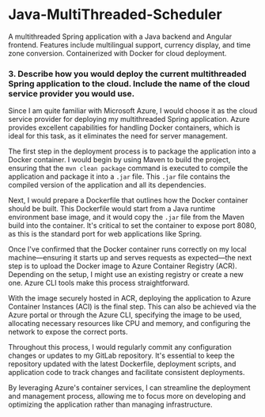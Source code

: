# Java-MultiThreaded-Scheduler
A multithreaded Spring application with a Java backend and Angular frontend. Features include multilingual support, currency display, and time zone conversion. Containerized with Docker for cloud deployment.

<body>
    <h3>3. Describe how you would deploy the current multithreaded Spring application to the cloud. Include the name of the cloud service provider you would use.</h3>
    <p>Since I am quite familiar with Microsoft Azure, I would choose it as the cloud service provider for deploying my multithreaded Spring application. Azure provides excellent capabilities for handling Docker containers, which is ideal for this task, as it eliminates the need for server management.</p>
    <p>The first step in the deployment process is to package the application into a Docker container. I would begin by using Maven to build the project, ensuring that the <code>mvn clean package</code> command is executed to compile the application and package it into a <code>.jar</code> file. This <code>.jar</code> file contains the compiled version of the application and all its dependencies.</p>
    <p>Next, I would prepare a Dockerfile that outlines how the Docker container should be built. This Dockerfile would start from a Java runtime environment base image, and it would copy the <code>.jar</code> file from the Maven build into the container. It's critical to set the container to expose port 8080, as this is the standard port for web applications like Spring.</p>
    <p>Once I've confirmed that the Docker container runs correctly on my local machine—ensuring it starts up and serves requests as expected—the next step is to upload the Docker image to Azure Container Registry (ACR). Depending on the setup, I might use an existing registry or create a new one. Azure CLI tools make this process straightforward.</p>
    <p>With the image securely hosted in ACR, deploying the application to Azure Container Instances (ACI) is the final step. This can also be achieved via the Azure portal or through the Azure CLI, specifying the image to be used, allocating necessary resources like CPU and memory, and configuring the network to expose the correct ports.</p>
    <p>Throughout this process, I would regularly commit any configuration changes or updates to my GitLab repository. It's essential to keep the repository updated with the latest Dockerfile, deployment scripts, and application code to track changes and facilitate consistent deployments.</p>
    <p>By leveraging Azure's container services, I can streamline the deployment and management process, allowing me to focus more on developing and optimizing the application rather than managing infrastructure.</p>
</body>
</html>
